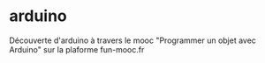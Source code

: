 # arduino
Découverte d'arduino à travers le mooc "Programmer un objet avec Arduino" sur la plaforme fun-mooc.fr

